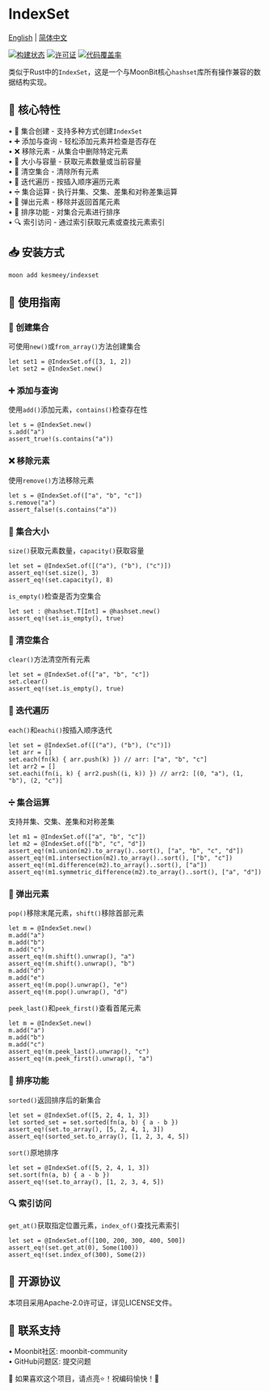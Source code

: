 # IndexSet

[English](https://github.com/moonbit-community/IndexSet/blob/master/README.md) | [简体中文](https://github.com/moonbit-community/IndexSet/blob/master/README_zh_CN.md)

[![构建状态](https://img.shields.io/github/actions/workflow/status/moonbit-community/unicodeUtil/ci.yml)](https://github.com/moonbit-community/IndexSet/actions)  [![许可证](https://img.shields.io/github/license/moonbit-community/unicodeUtil)](LICENSE)  [![代码覆盖率](https://codecov.io/gh/moonbit-community/NyaSearch/branch/main/graph/badge.svg)](https://codecov.io/gh/moonbit-community/IndexSet)  

类似于Rust中的`IndexSet`，这是一个与MoonBit核心`hashset`库所有操作兼容的数据结构实现。

## 🚀 核心特性
• 🔄 集合创建 - 支持多种方式创建`IndexSet`  
• ➕ 添加与查询 - 轻松添加元素并检查是否存在  
• ❌ 移除元素 - 从集合中删除特定元素  
• 📏 大小与容量 - 获取元素数量或当前容量  
• 🧹 清空集合 - 清除所有元素  
• 🔄 迭代遍历 - 按插入顺序遍历元素  
• ➗ 集合运算 - 执行并集、交集、差集和对称差集运算  
• 🧹 弹出元素 - 移除并返回首尾元素  
• 🔄 排序功能 - 对集合元素进行排序  
• 🔍 索引访问 - 通过索引获取元素或查找元素索引

## 📥 安装方式
```bash
moon add kesmeey/indexset
```

## 🚀 使用指南

### 🔨 创建集合
可使用`new()`或`from_array()`方法创建集合

```moonbit
let set1 = @IndexSet.of([3, 1, 2])
let set2 = @IndexSet.new()
```

### ➕ 添加与查询
使用`add()`添加元素，`contains()`检查存在性

```moonbit
let s = @IndexSet.new()
s.add("a")
assert_true!(s.contains("a"))
```

### ❌ 移除元素
使用`remove()`方法移除元素

```moonbit
let s = @IndexSet.of(["a", "b", "c"])
s.remove("a")
assert_false!(s.contains("a"))
```

### 📏 集合大小
`size()`获取元素数量，`capacity()`获取容量

```moonbit
let set = @IndexSet.of([("a"), ("b"), ("c")])
assert_eq!(set.size(), 3)
assert_eq!(set.capacity(), 8)
```

`is_empty()`检查是否为空集合

```moonbit
let set : @hashset.T[Int] = @hashset.new()
assert_eq!(set.is_empty(), true)
```

### 🧹 清空集合
`clear()`方法清空所有元素

```moonbit
let set = @IndexSet.of(["a", "b", "c"])
set.clear()
assert_eq!(set.is_empty(), true)
```

### 🔄 迭代遍历
`each()`和`eachi()`按插入顺序迭代

```moonbit
let set = @IndexSet.of([("a"), ("b"), ("c")])
let arr = []
set.each(fn(k) { arr.push(k) }) // arr: ["a", "b", "c"]
let arr2 = []
set.eachi(fn(i, k) { arr2.push((i, k)) }) // arr2: [(0, "a"), (1, "b"), (2, "c")]
```

### ➗ 集合运算
支持并集、交集、差集和对称差集

```moonbit
let m1 = @IndexSet.of(["a", "b", "c"])
let m2 = @IndexSet.of(["b", "c", "d"])
assert_eq!(m1.union(m2).to_array()..sort(), ["a", "b", "c", "d"])
assert_eq!(m1.intersection(m2).to_array()..sort(), ["b", "c"])
assert_eq!(m1.difference(m2).to_array()..sort(), ["a"])
assert_eq!(m1.symmetric_difference(m2).to_array()..sort(), ["a", "d"])
```

### 🧹 弹出元素
`pop()`移除末尾元素，`shift()`移除首部元素

```moonbit
let m = @IndexSet.new()
m.add("a")
m.add("b")
m.add("c")
assert_eq!(m.shift().unwrap(), "a")
assert_eq!(m.shift().unwrap(), "b")
m.add("d")
m.add("e")
assert_eq!(m.pop().unwrap(), "e")
assert_eq!(m.pop().unwrap(), "d")
```

`peek_last()`和`peek_first()`查看首尾元素

```moonbit
let m = @IndexSet.new()
m.add("a")
m.add("b")
m.add("c")
assert_eq!(m.peek_last().unwrap(), "c")
assert_eq!(m.peek_first().unwrap(), "a")
```

### 🔄 排序功能
`sorted()`返回排序后的新集合

```moonbit
let set = @IndexSet.of([5, 2, 4, 1, 3])
let sorted_set = set.sorted(fn(a, b) { a - b })
assert_eq!(set.to_array(), [5, 2, 4, 1, 3])
assert_eq!(sorted_set.to_array(), [1, 2, 3, 4, 5])
```

`sort()`原地排序

```moonbit
let set = @IndexSet.of([5, 2, 4, 1, 3])
set.sort(fn(a, b) { a - b })
assert_eq!(set.to_array(), [1, 2, 3, 4, 5])
```

### 🔍 索引访问
`get_at()`获取指定位置元素，`index_of()`查找元素索引

```moonbit
let set = @IndexSet.of([100, 200, 300, 400, 500])
assert_eq!(set.get_at(0), Some(100))
assert_eq!(set.index_of(300), Some(2))
```

## 📜 开源协议
本项目采用Apache-2.0许可证，详见LICENSE文件。

## 📢 联系支持
• Moonbit社区: moonbit-community  
• GitHub问题区: 提交问题  

👋 如果喜欢这个项目，请点亮⭐！祝编码愉快！🚀